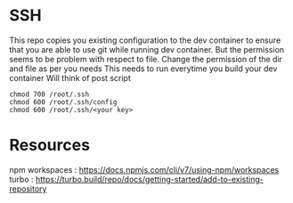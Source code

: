 # SSH 
This repo copies you existing configuration to the dev container to ensure that you are able to use git while running dev container. 
But the permission seems to be problem with respect to file.
Change the permission of the dir and file as per you needs
This needs to run everytime you build your dev container
Will think of post script

```
chmod 700 /root/.ssh
chmod 600 /root/.ssh/config
chmod 600 /root/.ssh/<your key>
```

# Resources

npm workspaces :  https://docs.npmjs.com/cli/v7/using-npm/workspaces
turbo : https://turbo.build/repo/docs/getting-started/add-to-existing-repository